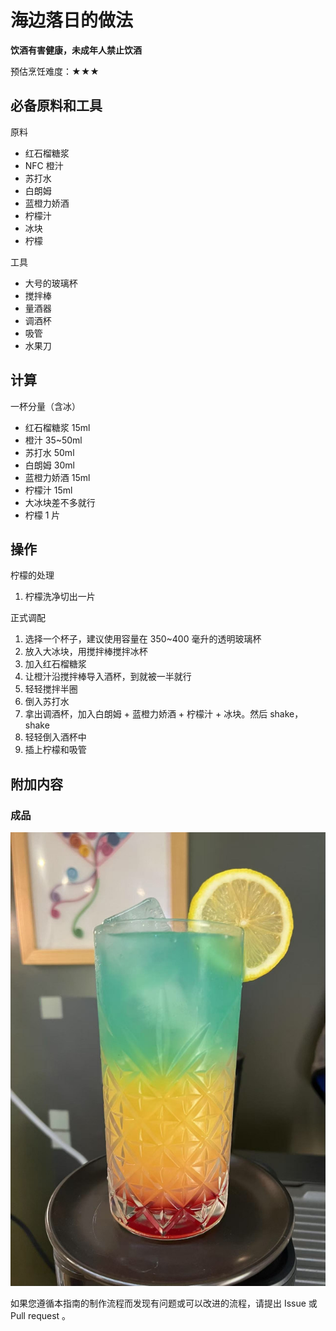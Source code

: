 # 海边落日的做法

**饮酒有害健康，未成年人禁止饮酒**

预估烹饪难度：★★★

## 必备原料和工具

原料

- 红石榴糖浆
- NFC 橙汁
- 苏打水
- 白朗姆
- 蓝橙力娇酒
- 柠檬汁
- 冰块
- 柠檬

工具

- 大号的玻璃杯
- 搅拌棒
- 量酒器
- 调酒杯
- 吸管
- 水果刀

## 计算

一杯分量（含冰）

- 红石榴糖浆 15ml
- 橙汁 35~50ml
- 苏打水 50ml
- 白朗姆 30ml
- 蓝橙力娇酒 15ml
- 柠檬汁 15ml
- 大冰块差不多就行
- 柠檬 1 片

## 操作

柠檬的处理

1. 柠檬洗净切出一片

正式调配

1. 选择一个杯子，建议使用容量在 350~400 毫升的透明玻璃杯
2. 放入大冰块，用搅拌棒搅拌冰杯
3. 加入红石榴糖浆
4. 让橙汁沿搅拌棒导入酒杯，到就被一半就行
5. 轻轻搅拌半圈
6. 倒入苏打水
7. 拿出调酒杯，加入白朗姆 + 蓝橙力娇酒 + 柠檬汁 + 冰块。然后 shake，shake
8. 轻轻倒入酒杯中
9. 插上柠檬和吸管

## 附加内容

### 成品

![海边落日](./海边落日.jpg)

如果您遵循本指南的制作流程而发现有问题或可以改进的流程，请提出 Issue 或 Pull request 。
